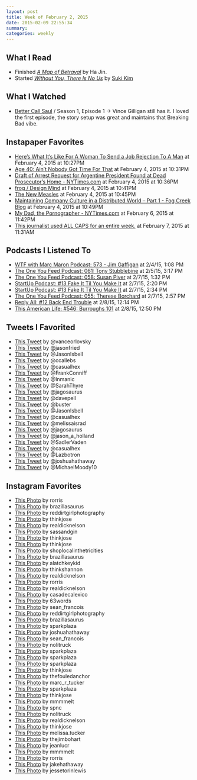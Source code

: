 ```yaml
---
layout: post
title: Week of February 2, 2015
date: 2015-02-09 22:55:34
summary: 
categories: weekly
---
```


## What I Read 

* Finished *[A Map of Betrayal](http://austinmoody.org/~melange/books/2015/02/06/AMAPOFBETRAYAL/)* by Ha Jin. 
* Started *[Without You, There Is No Us](http://www.amazon.com/Without-You-There-Is-No/dp/0307720659)* by [Suki Kim](http://en.wikipedia.org/wiki/Suki_Kim)

## What I Watched

* [Better Call Saul](http://en.wikipedia.org/wiki/Better_Call_Saul) / Season 1, Episode 1 &rarr; Vince Gilligan still has it.  I loved the first episode, the story setup was great and maintains that Breaking Bad vibe.

## Instapaper Favorites

* [Here’s What It’s Like For A Woman To Send a Job Rejection To A Man](http://ift.tt/1DzktxX) at February 4, 2015 at 10:27PM 
* [Age 40: Ain’t Nobody Got Time For That](http://ift.tt/1ws0ifQ) at February 4, 2015 at 10:31PM 
* [Draft of Arrest Request for Argentine President Found at Dead Prosecutor’s Home - NYTimes.com](http://ift.tt/1zOoNtY) at February 4, 2015 at 10:36PM 
* [frog / Design Mind](http://ift.tt/1Auqtdn) at February 4, 2015 at 10:41PM 
* [The New Measles](http://ift.tt/1E9zHNy) at February 4, 2015 at 10:45PM 
* [Maintaining Company Culture in a Distributed World – Part 1 - Fog Creek Blog](http://ift.tt/18JZ37K) at February 4, 2015 at 10:49PM 
* [My Dad, the Pornographer - NYTimes.com](http://ift.tt/1Fh4Agx) at February 6, 2015 at 11:42PM 
* [This journalist used ALL CAPS for an entire week.](http://ift.tt/16MZ228) at February 7, 2015 at 11:31AM 

## Podcasts I Listened To

* [WTF with Marc Maron Podcast: 573 - Jim Gaffigan](http://overca.st/YOJ3uE) at 2/4/15, 1:08 PM
* [The One You Feed Podcast: 061: Tony Stubblebine](http://overca.st/BcDla1d6w) at 2/5/15, 3:17 PM
* [The One You Feed Podcast: 058: Susan Piver](http://overca.st/BcDliZER4) at 2/7/15, 1:32 PM
* [StartUp Podcast: #13 Fake It Til You Make It](http://overca.st/DHBpsdxU4) at 2/7/15, 2:20 PM
* [StartUp Podcast: #13 Fake It Til You Make It](http://overca.st/DHBpsdxU4) at 2/7/15, 2:34 PM
* [The One You Feed Podcast: 055: Therese Borchard](http://overca.st/BcDlRi0_A) at 2/7/15, 2:57 PM
* [Reply All: #12 Back End Trouble](http://overca.st/DzGVNWUWg) at 2/8/15, 12:14 PM
* [This American Life: #546: Burroughs 101](http://overca.st/EV7Xok) at 2/8/15, 12:50 PM

## Tweets I Favorited

* [This Tweet](http://ift.tt/1uTFHkZ) by @vanceorlovsky 
* [This Tweet](http://ift.tt/1zwQYvU) by @jasonfried 
* [This Tweet](http://ift.tt/1uTFHSc) by @JasonIsbell 
* [This Tweet](http://ift.tt/16rctnv) by @ccallebs 
* [This Tweet](http://ift.tt/16rcvvI) by @casualhex 
* [This Tweet](http://ift.tt/1xpw11L) by @FrankConniff 
* [This Tweet](http://ift.tt/1zjjn9L) by @Inmanic 
* [This Tweet](http://ift.tt/1zjjn9V) by @SarahThyre 
* [This Tweet](http://ift.tt/1zkmaiZ) by @jagosaurus 
* [This Tweet](http://ift.tt/1Kjtn6E) by @davepell 
* [This Tweet](http://ift.tt/16IuTBb) by @buster 
* [This Tweet](http://ift.tt/1BYXav5) by @JasonIsbell 
* [This Tweet](http://ift.tt/1v4saHn) by @casualhex 
* [This Tweet](http://ift.tt/1C12IFi) by @melissaisrad 
* [This Tweet](http://ift.tt/1v5DfrR) by @jagosaurus 
* [This Tweet](http://ift.tt/1zXqchX) by @jason_a_holland 
* [This Tweet](http://ift.tt/1LVYvL9) by @SadlerVaden 
* [This Tweet](http://ift.tt/1AHWKh6) by @casualhex 
* [This Tweet](http://ift.tt/1Khj2rG) by @Lazbotron 
* [This Tweet](http://ift.tt/1zmaOX0) by @joshuahathaway 
* [This Tweet](http://ift.tt/1CazzaN) by @MichaelMoody10 

## Instagram Favorites

* [This Photo](http://ift.tt/1Al9vhz) by rorris 
* [This Photo](http://ift.tt/1BXwaOY) by brazillasaurus 
* [This Photo](http://ift.tt/1Al9sm1) by reddirtgirlphotography 
* [This Photo](http://ift.tt/1yChAc1) by thinkjose 
* [This Photo](http://ift.tt/1zG5sLo) by realdicknelson 
* [This Photo](http://ift.tt/1AqgNR5) by sassandgin 
* [This Photo](http://ift.tt/1I0Trph) by thinkjose 
* [This Photo](http://ift.tt/1DFUvsz) by thinkjose 
* [This Photo](http://ift.tt/1LNHItJ) by shoplocalinthetricities 
* [This Photo](http://ift.tt/16iJ2DY) by brazillasaurus 
* [This Photo](http://ift.tt/16BZlwI) by alatchkeykid 
* [This Photo](http://ift.tt/1DHaJSb) by thinkshannon 
* [This Photo](http://ift.tt/1ubnAvT) by realdicknelson 
* [This Photo](http://ift.tt/1BVGl3X) by rorris 
* [This Photo](http://ift.tt/1zaXy7x) by realdicknelson 
* [This Photo](http://ift.tt/16FxJqx) by casadecalexico 
* [This Photo](http://ift.tt/1v19OqU) by 63words 
* [This Photo](http://ift.tt/16ktGii) by sean_francois 
* [This Photo](http://ift.tt/1zcfizB) by reddirtgirlphotography 
* [This Photo](http://ift.tt/18RbU8d) by brazillasaurus 
* [This Photo](http://ift.tt/1ugiFKb) by sparkplaza 
* [This Photo](http://ift.tt/1Kl7IuN) by joshuahathaway 
* [This Photo](http://ift.tt/1zm5TKw) by sean_francois 
* [This Photo](http://ift.tt/1zdPuTL) by nolitruck 
* [This Photo](http://ift.tt/1FeqC3I) by sparkplaza 
* [This Photo](http://ift.tt/1zGbNVL) by sparkplaza 
* [This Photo](http://ift.tt/1zGbMks) by sparkplaza 
* [This Photo](http://ift.tt/1zGbMkL) by thinkjose 
* [This Photo](http://ift.tt/1IixJgO) by thefouledanchor 
* [This Photo](http://ift.tt/1D5XKuS) by marc_r_tucker 
* [This Photo](http://ift.tt/1CBWK2Y) by sparkplaza 
* [This Photo](http://ift.tt/1zHbZEd) by thinkjose 
* [This Photo](http://ift.tt/1yTlCgt) by mmmmelt 
* [This Photo](http://ift.tt/1KsjTpz) by spnc 
* [This Photo](http://ift.tt/1Dq6kVR) by nolitruck 
* [This Photo](http://ift.tt/16vmrUF) by realdicknelson 
* [This Photo](http://ift.tt/16vmv6R) by thinkjose 
* [This Photo](http://ift.tt/1A1TdZK) by melissa.tucker 
* [This Photo](http://ift.tt/1yTYhLH) by thejimbohart 
* [This Photo](http://ift.tt/1DGUl3H) by jeanlucr 
* [This Photo](http://ift.tt/1Iqo6N9) by mmmmelt 
* [This Photo](http://ift.tt/1upT2GQ) by rorris 
* [This Photo](http://ift.tt/16yljjh) by jakehathaway 
* [This Photo](http://ift.tt/1DYvGrx) by jessetorinlewis 
